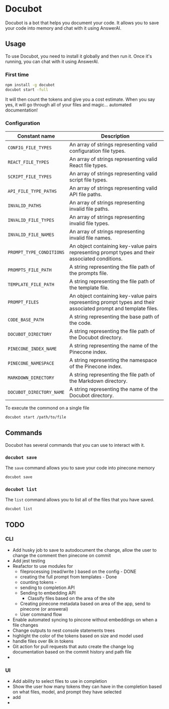 # Docubot

Docubot is a bot that helps you document your code. It allows you to save your code into memory and chat with it using AnswerAI.

## Usage

To use Docubot, you need to install it globally and then run it. Once it's running, you can chat with it using AnswerAI.

### First time
```bash
npm install -g docubot
docubot start -full
```

It will then count the tokens and give you a cost estimate. When you say yes, it will go through all of your files and magic... automated documentation!

### Configuration
| Constant name          | Description                                                      |
|------------------------|------------------------------------------------------------------|
| `CONFIG_FILE_TYPES`     | An array of strings representing valid configuration file types. |
| `REACT_FILE_TYPES`      | An array of strings representing valid React file types.         |
| `SCRIPT_FILE_TYPES`     | An array of strings representing valid script file types.        |
| `API_FILE_TYPE_PATHS`   | An array of strings representing valid API file paths.           |
| `INVALID_PATHS`         | An array of strings representing invalid file paths.             |
| `INVALID_FILE_TYPES`    | An array of strings representing invalid file types.             |
| `INVALID_FILE_NAMES`    | An array of strings representing invalid file names.             |
| `PROMPT_TYPE_CONDITIONS`| An object containing key-value pairs representing prompt types and their associated conditions. |
| `PROMPTS_FILE_PATH`     | A string representing the file path of the prompts file.         |
| `TEMPLATE_FILE_PATH`    | A string representing the file path of the template file.        |
| `PROMPT_FILES`          | An object containing key-value pairs representing prompt types and their associated prompt and template files. |
| `CODE_BASE_PATH`        | A string representing the base path of the code.                 |
| `DOCUBOT_DIRECTORY`     | A string representing the file path of the Docubot directory.    |
| `PINECONE_INDEX_NAME`   | A string representing the name of the Pinecone index.            |
| `PINECONE_NAMESPACE`    | A string representing the namespace of the Pinecone index.       |
| `MARKDOWN_DIRECTORY`    | A string representing the file path of the Markdown directory.   |
| `DOCUBOT_DIRECTORY_NAME`| A string representing the name of the Docubot directory.         |


To execute the commond on a single file
```bash
docubot start /path/to/file
```

## Commands

Docubot has several commands that you can use to interact with it.

### `docubot save`

The `save` command allows you to save your code into pinecone memory

```bash
docubot save 
```

### `docubot list`

The `list` command allows you to list all of the files that you have saved.

```bash
docubot list
```
## TODO
### CLI
- Add husky job to save to autodocument the change, allow the user to change the comment then pinecone on commit
- Add jest testing
- Reafactor to use modules for
    - fileprocessing (read/write ) based on the config - DONE
    - creating the full prompt from templates - Done
    - counting tokens - 
    - sending to completion API
    - Sending to embedding API
        - Classify files based on the area of the site
    - Creating pinecone metadata based on area of the app, send to pinecone (or answerai)
    - User command flow
- Enable automated syncing to pincone without embeddings on when a file changes
- Change outputs to nest console statements trees
- highlight the color of the tokens based on size and model used
- handle files over 8k in tokens
- Git action for pull requests that auto create the change log documentation based on the commit history and path file
- 

### UI
- Add ability to select files to use in completion
- Show the user how many tokens they can have in the completion based on what files, model, and prompt they have selected
- add 
- 